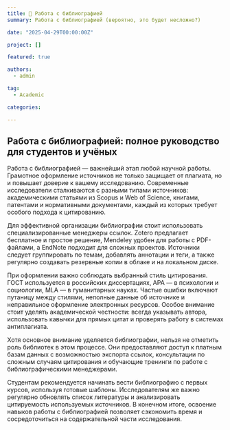```yaml
---
title: 🎉 Работа с библиографией
summary: Работа с библиографией (вероятно, это будет несложно?)

date: "2025-04-29T00:00:00Z"

project: []

featured: true

authors:
  - admin

tag:
  - Academic

categories:

---
```


## Работа с библиографией: полное руководство для студентов и учёных

Работа с библиографией — важнейший этап любой научной работы. Грамотное оформление источников не только защищает от плагиата,
но и повышает доверие к вашему исследованию. Современные исследователи сталкиваются с разными типами источников: академическими статьями из Scopus и Web of Science, книгами,
патентами и нормативными документами, каждый из которых требует особого подхода к цитированию.

Для эффективной организации библиографии стоит использовать специализированные менеджеры ссылок. Zotero предлагает бесплатное и простое решение,
Mendeley удобен для работы с PDF-файлами, а EndNote подходит для сложных проектов. Источники следует группировать по темам, добавлять аннотации и теги,
а также регулярно создавать резервные копии в облаке и на локальном диске.

При оформлении важно соблюдать выбранный стиль цитирования. ГОСТ используется в российских диссертациях, APA — в психологии и социологии, MLA — в гуманитарных науках.
Частые ошибки включают путаницу между стилями, неполные данные об источнике и неправильное оформление электронных ресурсов. Особое внимание стоит уделять академической
честности: всегда указывать автора, использовать кавычки для прямых цитат и проверять работу в системах антиплагиата.

Хотя основное внимание уделяется библиографии, нельзя не отметить роль библиотек в этом процессе. Они предоставляют доступ к платным базам данных с возможностью экспорта ссылок,
консультации по сложным случаям цитирования и обучающие тренинги по работе с библиографическими менеджерами.

Студентам рекомендуется начинать вести библиографию с первых курсов, используя готовые шаблоны.
Исследователям же важно регулярно обновлять список литературы и анализировать цитируемость используемых источников.
В конечном итоге, освоение навыков работы с библиографией позволяет сэкономить время и сосредоточиться на содержательной части исследования.
